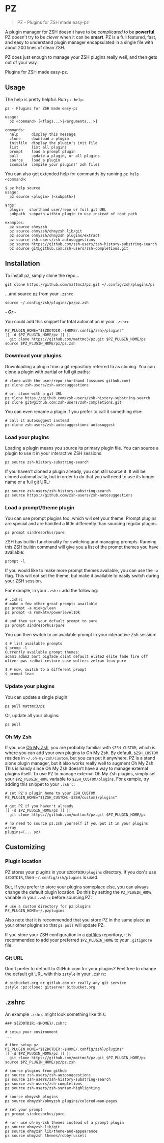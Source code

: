 # PZ

> PZ - Plugins for ZSH made easy-pz

A plugin manager for ZSH doesn't have to be _complicated_ to be **powerful**.
PZ doesn't try to be _clever_ when it can be **smart**.
PZ is a full featured, fast, and easy to understand plugin manager encapsulated in a single file with about 200 lines of clean ZSH.

PZ does just enough to manage your ZSH plugins really well, and then gets out of your way.

Plugins for ZSH made easy-pz.

## Usage

The help is pretty helpful. Run `pz help`:

```text
pz - Plugins for ZSH made easy-pz

usage:
  pz <command> [<flags...>|<arguments...>]

commands:
  help      display this message
  clone     download a plugin
  initfile  display the plugin's init file
  list      list all plugins
  prompt    load a prompt plugin
  pull      update a plugin, or all plugins
  source    load a plugin
  zcompile  compile your plugins' zsh files
```

You can also get extended help for commands by running `pz help <command>`:

```text
$ pz help source
usage:
  pz source <plugin> [<subpath>]

args:
  plugin   shorthand user/repo or full git URL
  subpath  subpath within plugin to use instead of root path

examples:
  pz source ohmyzsh
  pz source ohmyzsh/ohmyzsh lib/git
  pz source ohmyzsh/ohmyzsh plugins/extract
  pz source zsh-users/zsh-autosuggestions
  pz source https://github.com/zsh-users/zsh-history-substring-search
  pz source git@github.com:zsh-users/zsh-completions.git
```

## Installation

To install pz, simply clone the repo...

```shell
git clone https://github.com/mattmc3/pz.git ~/.config/zsh/plugins/pz
```

...and source pz from your `.zshrc`

```shell
source ~/.config/zsh/plugins/pz/pz.zsh
```

***- Or -***

You could add this snippet for total automation in your `.zshrc`

```shell
PZ_PLUGIN_HOME="${ZDOTDIR:-$HOME/.config/zsh}/plugins"
[[ -d $PZ_PLUGIN_HOME/pz ]] ||
  git clone https://github.com/mattmc3/pz.git $PZ_PLUGIN_HOME/pz
source $PZ_PLUGIN_HOME/pz/pz.zsh
```

### Download your plugins

Downloading a plugin from a git repository referred to as cloning.
You can clone a plugin with partial or full git paths:

```shell
# clone with the user/repo shorthand (assumes github.com)
pz clone zsh-users/zsh-autosuggestions

# or, clone with a git URL
pz clone https://github.com/zsh-users/zsh-history-substring-search
pz clone git@github.com:zsh-users/zsh-completions.git
```

You can even rename a plugin if you prefer to call it something else:

```shell
# call it autosuggest instead
pz clone zsh-users/zsh-autosuggestions autosuggest
```

### Load your plugins

Loading a plugin means you source its primary plugin file.
You can source a plugin to use it in your interactive ZSH sessions.

```shell
pz source zsh-history-substring-search
```

If you haven't cloned a plugin already, you can still source it.
It will be cloned automatically, but in order to do that you will need to use its longer name or a full git URL:

```shell
pz source zsh-users/zsh-history-substring-search
pz source https://github.com/zsh-users/zsh-autosuggestions
```

### Load a prompt/theme plugin

You can use prompt plugins too, which will set your theme.
Prompt plugins are special and are handled a little differently than sourcing regular plugins.

```shell
pz prompt sindresorhus/pure
```

ZSH has builtin functionality for switching and managing prompts.
Running this ZSH builtin command will give you a list of the prompt themes you have available:

```shell
prompt -l
```

If you would like to make more prompt themes available, you can use the `-a` flag.
This will not set the theme, but make it available to easily switch during your ZSH session.

For example, in your `.zshrc` add the following:

```shell
# .zshrc
# make a few other great prompts available
pz prompt -a miekg/lean
pz prompt -a romkatv/powerlevel10k

# and then set your default prompt to pure
pz prompt sindresorhus/pure
```

You can then switch to an available prompt in your interactive Zsh session:

```shell
$ # list available prompts
$ promp -l
Currently available prompt themes:
adam1 adam2 bart bigfade clint default elite2 elite fade fire off oliver pws redhat restore suse walters zefram lean pure

$ # now, switch to a different prompt
$ prompt lean
```

### Update your plugins

You can update a single plugin:

```shell
pz pull mattmc3/pz
```

Or, update all your plugins:

```shell
pz pull
```

### Oh My Zsh

If you use [Oh My Zsh][ohmyzsh], you are probably familiar with `$ZSH_CUSTOM`, which is where you can add your own plugins to Oh My Zsh.
By default, `$ZSH_CUSTOM` resides in `~/.oh-my-zsh/custom`, but you can put it anywhere.
PZ is a stand alone plugin manager, but it also works really well to augment Oh My Zsh.
This is handy since Oh My Zsh doesn't have a way to manage external plugins itself.
To use PZ to manage external Oh My Zsh plugins, simply set your `$PZ_PLUGIN_HOME` variable to `$ZSH_CUSTOM/plugins`.
For example, try adding this snippet to your `.zshrc`:

```shell
# set PZ's plugin home to your ZSH_CUSTOM
PZ_PLUGIN_HOME="${ZSH_CUSTOM:-$ZSH/custom}/plugins"

# get PZ if you haven't already
[[ -d $PZ_PLUGIN_HOME/pz ]] ||
  git clone https://github.com/mattmc3/pz.git $PZ_PLUGIN_HOME/pz

# no need to source pz.zsh yourself if you put it in your plugins array
plugins=(... pz)
```

## Customizing

### Plugin location

PZ stores your plugins in your `$ZDOTDIR/plugins` directory.
If you don's use `$ZDOTDIR`, then `~/.config/zsh/plugins` is used.

But, if you prefer to store your plugins someplace else, you can always change the default plugin location.
Do this by setting the `PZ_PLUGIN_HOME` variable in your `.zshrc` before sourcing PZ:

```shell
# use a custom directory for pz plugins
PZ_PLUGIN_HOME=~/.pzplugins
```

Also note that it is recommended that you store PZ in the same place as your other plugins so that `pz pull` will update PZ.

If you store your ZSH configuration in a [dotfiles][dotfiles] reporitory, it is recommended to add your preferred `$PZ_PLUGIN_HOME` to your `.gitignore` file.

### Git URL

Don't prefer to default to GitHub.com for your plugins? Feel free to change the default git URL with this `zstyle` in your `.zshrc`:

```shell
# bitbucket.org or gitlab.com or really any git service
zstyle :pz:clone: gitserver bitbucket.org
```

## .zshrc

An example `.zshrc` might look something like this:

```shell
### ${ZDOTDIR:-$HOME}/.zshrc

# setup your environment
...

# then setup pz
PZ_PLUGIN_HOME="${ZDOTDIR:-$HOME/.config/zsh}/plugins"
[[ -d $PZ_PLUGIN_HOME/pz ]] ||
  git clone https://github.com/mattmc3/pz.git $PZ_PLUGIN_HOME/pz
source $PZ_PLUGIN_HOME/pz/pz.zsh

# source plugins from github
pz source zsh-users/zsh-autosuggestions
pz source zsh-users/zsh-history-substring-search
pz source zsh-users/zsh-completions
pz source zsh-users/zsh-syntax-highlighting

# source ohmyzsh plugins
pz source ohmyzsh/ohmyzsh plugins/colored-man-pages

# set your prompt
pz prompt sindresorhus/pure

# -or- use oh-my-zsh themes instead of a prompt plugin
pz source ohmyzsh lib/git
pz source ohmyzsh lib/theme-and-appearance
pz source ohmyzsh themes/robbyrussell
```

[ohmyzsh]: https://ohmyz.sh
[dotfiles]: https://dotfiles.github.io
